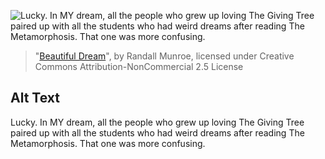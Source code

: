 ![Lucky. In MY dream, all the people who grew up loving The Giving Tree paired up with all the students who had weird dreams after reading The Metamorphosis. That one was more confusing.](https://imgs.xkcd.com/comics/beautiful_dream.png)
> "[Beautiful Dream](https://xkcd.com/800/)", by Randall Munroe, licensed under Creative Commons Attribution-NonCommercial 2.5 License

## Alt Text
Lucky. In MY dream, all the people who grew up loving The Giving Tree paired up with all the students who had weird dreams after reading The Metamorphosis. That one was more confusing.

